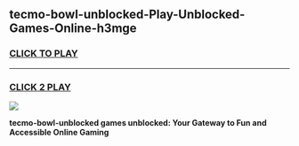 
## tecmo-bowl-unblocked-Play-Unblocked-Games-Online-h3mge
<h3>
<a href="https://premium76.site?title=tecmo-bowl-unblocked&ref=25A">CLICK TO PLAY</a></h3>
<hr>

<h3>
<a href="https://premium76.site?title=tecmo-bowl-unblocked&ref=25A">CLICK 2 PLAY</a>
  
</h3>

<a href="https://premium76.site?title=tecmo-bowl-unblocked&ref=25A"><img src="https://clearcache.store/games.png"></a>


**tecmo-bowl-unblocked games unblocked: Your Gateway to Fun and Accessible Online Gaming**
